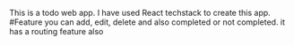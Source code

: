 

This is a todo web app. I have used React techstack to create this app. 
#Feature
you can add, edit, delete and also completed or not completed.
it has a routing feature also 
